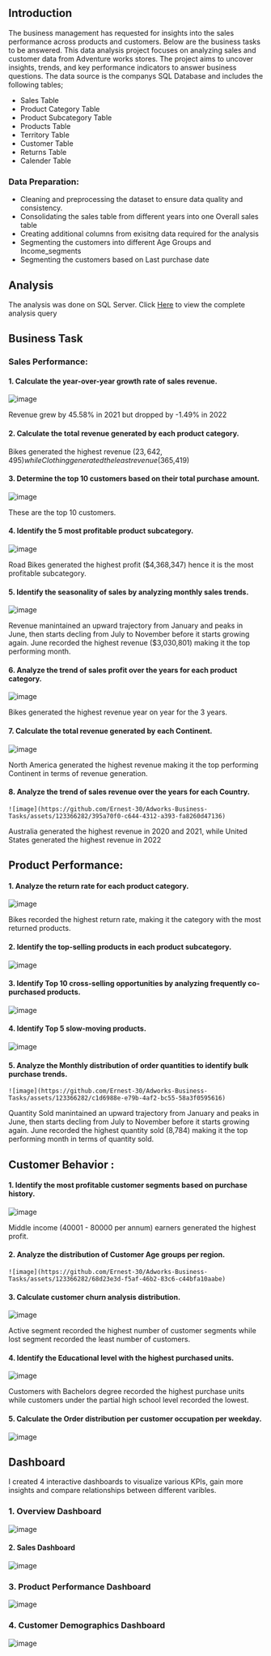 
## Introduction

The business management has requested for insights into the sales performance across products and customers. Below are the business tasks to be answered.
This data analysis project focuses on analyzing sales and customer data from Adventure works stores. The project aims to uncover insights, trends, and key performance indicators to answer business questions. The data source is the companys SQL Database and includes the following tables;
- Sales Table
- Product Category Table
- Product Subcategory Table
- Products Table
- Territory Table
- Customer Table
- Returns Table
- Calender Table

### Data Preparation:

- Cleaning and preprocessing the dataset to ensure data quality and consistency.
- Consolidating the sales table from different years into one Overall sales table
- Creating additional columns from exisitng data required for the analysis
- Segmenting the customers into different Age Groups and Income_segments
- Segmenting the customers based on Last purchase date

## Analysis
The analysis was done on SQL Server. Click [Here](https://github.com/Ernest-30/Adworks-Business-Tasks/blob/main/Adventure_works_task_query.sql) to view the complete analysis query

## Business Task

### Sales Performance:

#### 1.	Calculate the year-over-year growth rate of sales revenue.

![image](https://github.com/Ernest-30/Adworks-Business-Tasks/assets/123366282/955b040c-4ecc-444a-8174-32a5832e7a1c)

   Revenue grew by 45.58% in 2021 but dropped by -1.49% in 2022

   
#### 2.	Calculate the total revenue generated by each product category.


Bikes	generated the highest revenue ($23,642,495) while Clothing generated the least revenue ($365,419)



#### 3.	Determine the top 10 customers based on their total purchase amount.

   ![image](https://github.com/Ernest-30/Adworks-Business-Tasks/assets/123366282/b2e265b3-4ed5-4837-ad45-6cceea8dc2ca)

These are the top 10 customers.


#### 4.	Identify the 5 most profitable product subcategory.

![image](https://github.com/Ernest-30/Adworks-Business-Tasks/assets/123366282/0a12dafa-14e6-4631-b9f4-a093b608b487)

Road Bikes generated the highest profit ($4,368,347) hence it is the most profitable subcategory.



#### 5.	Identify the seasonality of sales by analyzing monthly sales trends.

![image](https://github.com/Ernest-30/Adworks-Business-Tasks/assets/123366282/8e3472aa-006a-4a27-964f-484cbc72f45b)

Revenue manintained an upward trajectory from January and peaks in June, then starts decling from July to November before it starts growing again. June recorded the highest revenue ($3,030,801)
making it the top performing month.



#### 6.	Analyze the trend of sales profit over the years for each product category.

![image](https://github.com/Ernest-30/Adworks-Business-Tasks/assets/123366282/b7bf203d-35d1-4c72-b16b-591bc972c044)

 Bikes generated the highest revenue year on year for the 3 years.


 
#### 7.	Calculate the total revenue generated by each Continent.

   ![image](https://github.com/Ernest-30/Adworks-Business-Tasks/assets/123366282/9575bb54-1f12-4338-abe4-768ced164a14)

   North America generated the highest revenue making it the top performing Continent in terms of revenue generation.
   

 
#### 8.	Analyze the trend of sales revenue over the years for each Country.

    ![image](https://github.com/Ernest-30/Adworks-Business-Tasks/assets/123366282/395a70f0-c644-4312-a393-fa8260d47136)


  Australia generated the highest revenue in 2020 and 2021, while United States generated the highest revenue in 2022  



## Product Performance:

#### 1.	Analyze the return rate for each product category.

![image](https://github.com/Ernest-30/Adworks-Business-Tasks/assets/123366282/84673a55-fcf8-4b10-a88c-1a05901e7240)

Bikes recorded the highest return rate, making it the category with the most returned products.



#### 2. Identify the top-selling products in each product subcategory.

   ![image](https://github.com/Ernest-30/Adworks-Business-Tasks/assets/123366282/49bb7b7b-4c5d-41ae-a7fc-c3cf7fa0d543)



#### 3.	Identify Top 10 cross-selling opportunities by analyzing frequently co-purchased products.

![image](https://github.com/Ernest-30/Adworks-Business-Tasks/assets/123366282/993527c7-14e7-4572-ac7b-71763790beea)


   
#### 4.	Identify Top 5 slow-moving products.

![image](https://github.com/Ernest-30/Adworks-Business-Tasks/assets/123366282/dbcb56eb-f020-401a-9cf1-14547b3d1694)


   
#### 5.	Analyze the Monthly distribution of order quantities to identify bulk purchase trends.

    ![image](https://github.com/Ernest-30/Adworks-Business-Tasks/assets/123366282/c1d6988e-e79b-4af2-bc55-58a3f0595616)

Quantity Sold manintained an upward trajectory from January and peaks in June, then starts decling from July to November before it starts growing again. June recorded the highest quantity sold (8,784)
making it the top performing month in terms of quantity sold.



## Customer Behavior :

#### 1.	Identify the most profitable customer segments based on purchase history.

![image](https://github.com/Ernest-30/Adworks-Business-Tasks/assets/123366282/ec138d75-7caa-4359-87c5-8f2708d70080)

Middle income (40001 - 80000 per annum) earners generated the highest profit. 



#### 2.	Analyze the distribution of Customer Age groups per region.

	![image](https://github.com/Ernest-30/Adworks-Business-Tasks/assets/123366282/68d23e3d-f5af-46b2-83c6-c44bfa10aabe)



#### 3.	Calculate customer churn analysis distribution.

![image](https://github.com/Ernest-30/Adworks-Business-Tasks/assets/123366282/0195bdbc-0fa6-4751-81f9-a8d623405872)

   Active segment recorded the highest number of customer segments while lost segment recorded the least number of customers.



#### 4.	Identify the Educational level with the highest purchased units.

   ![image](https://github.com/Ernest-30/Adworks-Business-Tasks/assets/123366282/590ed8dc-ab4f-402e-a6a5-e6c4b8ca35df)

   Customers with Bachelors degree recorded the highest purchase units while customers under the partial high school level recorded the lowest.



#### 5.	Calculate the Order distribution per customer occupation per weekday.

   ![image](https://github.com/Ernest-30/Adworks-Business-Tasks/assets/123366282/35730321-2c61-488c-a4b7-4591e89f0561)




## Dashboard

I created 4 interactive dashboards to visualize various KPIs, gain more insights and compare relationships between different varibles.

### 1. Overview Dashboard

![image](https://github.com/Ernest-30/Adworks-Business-Tasks/assets/123366282/10bebbcf-2448-4222-9e42-8896e20c0907)


#### 2. Sales Dashboard

![image](https://github.com/Ernest-30/Adworks-Business-Tasks/assets/123366282/ebc7c9b4-2395-4cb9-abd8-350425dcea26)


### 3. Product Performance Dashboard

![image](https://github.com/Ernest-30/Adworks-Business-Tasks/assets/123366282/6b6fbe81-f81e-45a6-8dd1-a715895f2d38)


### 4. Customer Demographics Dashboard

![image](https://github.com/Ernest-30/Adworks-Business-Tasks/assets/123366282/01d99134-e7bf-4b7c-9d99-ed2b20abd978)


